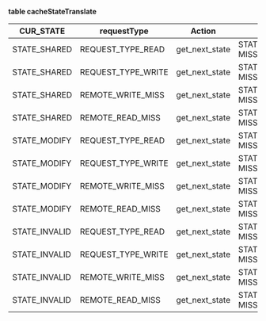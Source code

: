 **table cacheStateTranslate**

| CUR_STATE     | requestType              | Action         | Parameters                         |
| ------------- | ------------------------ | -------------- | ---------------------------------- |
| STATE_SHARED  | REQUEST_TYPE_READ  | get_next_state | STATE_SHARED, MISS_TYPE_NOT_MISS   |
| STATE_SHARED  | REQUEST_TYPE_WRITE | get_next_state | STATE_MODIFY, MISS_TYPE_WRITE_MISS |
| STATE_SHARED  | REMOTE_WRITE_MISS        | get_next_state | STATE_INVALID, MISS_TYPE_NOT_MISS  |
| STATE_SHARED  | REMOTE_READ_MISS         | get_next_state | STATE_SHARED, MISS_TYPE_NOT_MISS   |
| STATE_MODIFY  | REQUEST_TYPE_READ  | get_next_state | STATE_MODIFY, MISS_TYPE_NOT_MISS   |
| STATE_MODIFY  | REQUEST_TYPE_WRITE | get_next_state | STATE_MODIFY, MISS_TYPE_NOT_MISS   |
| STATE_MODIFY  | REMOTE_WRITE_MISS        | get_next_state | STATE_INVALID, MISS_TYPE_NOT_MISS  |
| STATE_MODIFY  | REMOTE_READ_MISS         | get_next_state | STATE_SHARED, MISS_TYPE_NOT_MISS   |
| STATE_INVALID | REQUEST_TYPE_READ  | get_next_state | STATE_SHARED, MISS_TYPE_READ_MISS  |
| STATE_INVALID | REQUEST_TYPE_WRITE | get_next_state | STATE_MODIFY, MISS_TYPE_WRITE_MISS |
| STATE_INVALID | REMOTE_WRITE_MISS        | get_next_state | STATE_INVALID, MISS_TYPE_NOT_MISS  |
| STATE_INVALID | REMOTE_READ_MISS         | get_next_state | STATE_INVALID, MISS_TYPE_NOT_MISS  |



